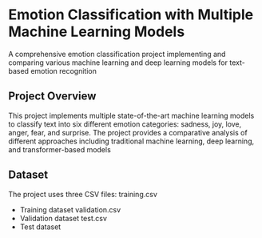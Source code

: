 # Emotion Classification with Multiple Machine Learning Models
A comprehensive emotion classification project implementing and comparing various machine learning and deep learning models for text-based emotion recognition
## Project Overview
This project implements multiple state-of-the-art machine learning models to classify text into six different emotion categories: sadness, joy, love, anger, fear, and surprise. The project provides a comparative analysis of different approaches including traditional machine learning, deep learning, and transformer-based models
## Dataset
The project uses three CSV files:
training.csv
- Training dataset
validation.csv
- Validation dataset
test.csv
- Test dataset
